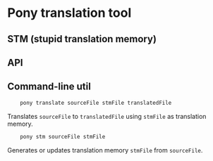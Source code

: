 # Pony translation tool

## STM (stupid translation memory)

## API

## Command-line util

```bash
	pony translate sourceFile stmFile translatedFile
```

Translates `sourceFile` to `translatedFile` using `stmFile` as
translation memory.

```bash
	pony stm sourceFile stmFile
```

Generates or updates translation memory `stmFile` from `sourceFile`.